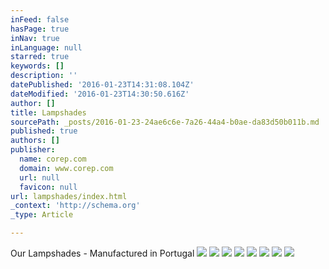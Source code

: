 ```yaml
---
inFeed: false
hasPage: true
inNav: true
inLanguage: null
starred: true
keywords: []
description: ''
datePublished: '2016-01-23T14:31:08.104Z'
dateModified: '2016-01-23T14:30:50.616Z'
author: []
title: Lampshades
sourcePath: _posts/2016-01-23-24ae6c6e-7a26-44a4-b0ae-da83d50b011b.md
published: true
authors: []
publisher:
  name: corep.com
  domain: www.corep.com
  url: null
  favicon: null
url: lampshades/index.html
_context: 'http://schema.org'
_type: Article

---
```

Our Lampshades - Manufactured in Portugal
![](https://s3-us-west-2.amazonaws.com/the-grid-img/p/9a08e94d0285511d08b01628ef4fe08b0a29b3c4.jpg)
![](https://s3-us-west-2.amazonaws.com/the-grid-img/p/9617bb9250fd5473d7fbf007b6cedf6d9e6a8a6b.jpg)
![](https://s3-us-west-2.amazonaws.com/the-grid-img/p/2c47dd5624e2d32ffa15a47d54a7cd7aeac60373.jpg)
![](https://s3-us-west-2.amazonaws.com/the-grid-img/p/06bc8c8f6f6bc7a6b4a8faac63d6752acbc8aabb.jpg)
![](https://s3-us-west-2.amazonaws.com/the-grid-img/p/9cc7d042932142a3aecaa6bc3b91ed6b06edf2b3.jpg)
![](https://s3-us-west-2.amazonaws.com/the-grid-img/p/3a8ddc9b63bfa896141a6b59c3798e25342e7761.jpg)
![](https://s3-us-west-2.amazonaws.com/the-grid-img/p/61b6ccdeba309683799b11b2999adca1f281224f.jpg)
![](https://s3-us-west-2.amazonaws.com/the-grid-img/p/20afd6972378feaf9b6ed5e7f7347bd8fe3aa1ca.jpg)